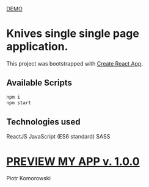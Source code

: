 [DEMO](https://quasterk.github.io/knives/)

# Knives single single page application.

This project was bootstrapped with [Create React App](https://github.com/facebook/create-react-app).

## Available Scripts
```bash
npm i
npm start
```

## Technologies used
ReactJS
JavaScript (ES6 standard)
SASS

# [PREVIEW MY APP v. 1.0.0](https://quasterk.github.io/knives/)

Piotr Komorowski
